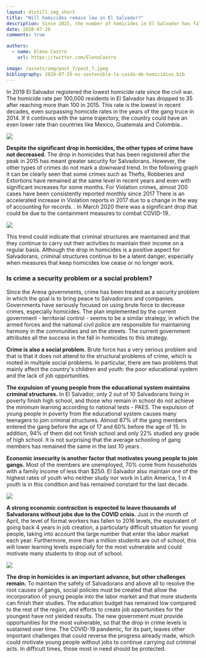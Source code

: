 ```yaml
---
layout: distill_img_short
title: "Will homicides remain low in El Salvador?"
description: Since 2015, the number of homicides in El Salvador has fallen. However, the data shows that the fall may not be sustainable over time, why is this?
date: 2020-07-28
comments: true

authors:
  - name: Eleno Castro
    url: https://twitter.com/ElenoCastro

image: /assets/img/post_7/post_7.jpeg
bibliography: 2020-07-25-es-sostenible-la-caida-de-homicidios.bib
---
```

<p class="first-p"><span class="first-word">I</span>n 2019 El Salvador registered the lowest homicide rate since the civil war. The homicide rate per 100,000 residents in El Salvador has dropped to 35 after reaching more than 100 in 2015. This rate is the lowest in recent decades, even surpassing homicide rates in the years of the gang truce in 2014. If it continues with the same trajectory, the country could have an even lower rate than countries like Mexico, Guatemala and Colombia.<d-cite key="WDI"></d-cite>.</p>

<img class="img-fluid" src="{{ site.baseurl }}/assets/img/post_7/homicidios_slv_eng.png">

<b>Despite the significant drop in homicides, the other types of crime have not decreased.</b> The drop in homicides that has been registered after the peak in 2015 has meant greater security for Salvadorans. However, the other types of crimes do not mark a downward trend. In the following graph it can be clearly seen that some crimes such as Thefts, Robberies and Extortions have remained at the same level in recent years and even with significant increases for some months. For Violation crimes, almost 200 cases have been consistently reported monthly since 2017 <d-footnote> There is an accelerated increase in Violation reports in 2017 due to a change in the way of accounting for records. </d-footnote>. In March 2020 there was a significant drop that could be due to the containment measures to combat COVID-19.<d-cite key="PNC"></d-cite>.

<img class="img-fluid" src="{{ site.baseurl }}/assets/img/post_7/delitos_eng.png">

This trend could indicate that criminal structures are maintained and that they continue to carry out their activities to maintain their income on a regular basis. Although the drop in homicides is a positive aspect for Salvadorans, criminal structures continue to be a latent danger, especially when measures that keep homicides low cease or no longer work.

### Is crime a security problem or a social problem?

Since the Arena governments, crime has been treated as a security problem in which the goal is to bring peace to Salvadorans and companies. Governments have seriously focused on using brute force to decrease crimes, especially homicides. The plan implemented by the current government - territorial control - seems to be a similar strategy, in which the armed forces and the national civil police are responsible for maintaining harmony in the communities and on the streets. The current government attributes all the success in the fall in homicides to this strategy.

<b>Crime is also a social problem.</b> Brute force has a very serious problem and that is that it does not attend to the structural problems of crime, which is rooted in multiple social problems. In particular, there are two problems that mainly affect the country's children and youth: the poor educational system and the lack of job opportunities.

<b>The expulsion of young people from the educational system maintains criminal structures.</b> In El Salvador, only 2 out of 10 Salvadorans living in poverty finish high school, and those who remain in school do not achieve the minimum learning according to national tests - PAES<d-cite key="CIMA10"></d-cite>. The expulsion of young people in poverty from the educational system causes many teenagers to join criminal structures. Almost 87% of the gang members entered the gang before the age of 17 and 60% before the age of 15. In addition, 94% of them did not finish school and only 22% studied any grade of high school<d-cite key="PANDILLAS"></d-cite>. It is not surprising that the average schooling of gang members has remained the same in the last 10 years <d-cite key='CRUZCARRA'></d-cite>.

<b>Economic insecurity is another factor that motivates young people to join gangs.</b> Most of the members are unemployed, 70% come from households with a family income of less than $250<d-cite key="PANDILLAS"></d-cite>. El Salvador also maintain one of the highest rates of youth who neither study nor work in Latin America, 1 in 4 youth is in this condition and has remained constant for the last decade<d-cite key="EHPM"></d-cite>.

<img class="img-fluid" src="{{ site.baseurl }}/assets/img/post_7/ninis_eng.png">

<b>A strong economic contraction is expected to leave thousands of Salvadorans without jobs due to the COVID crisis.</b> Just in the month of April, the level of formal workers has fallen to 2016 levels, the equivalent of going back 4 years in job creation, a particularly difficult situation for young people, taking into account the large number that enter the labor market each year<d-cite key="ISSS"></d-cite>. Furthermore, more than a million students are out of school, this will lower learning levels especially for the most vulnerable and could motivate many students to drop out of school.

<img class="img-fluid" src="{{ site.baseurl }}/assets/img/post_7/empleo_iss_eng.png">

<b>The drop in homicides is an important advance, but other challenges remain.</b> To maintain the safety of Salvadorans and above all to resolve the root causes of gangs, social policies must be created that allow the incorporation of young people into the labor market and that more students can finish their studies. The education budget has remained low compared to the rest of the region, and efforts to create job opportunities for the youngest have not yielded results. The new government must provide opportunities for the most vulnerable, so that the drop in crime levels is sustained over time. The COVID-19 pandemic, for its part, leaves other important challenges that could reverse the progress already made, which could motivate young people without jobs to continue carrying out criminal acts. In difficult times, those most in need should be protected.